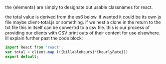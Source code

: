 the {elements} are simply to designate out usable classnames for react.

the total value is derived from the es6 below. if wanted it could be its own js file maybe client-total.js or something. if we nest a clone in the return to the txt file this in itself can be convertrd to a csv file. this is our process of providing our clients with CSV print outs of their content for use elsewhere. Ill explain further past the code block:

```jsx
import React from 'react';
var total = client.map (({billableHours}*{hourlyRate}))
export default;
```
